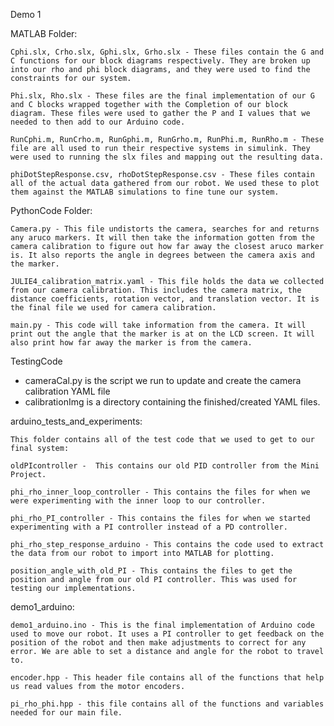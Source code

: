 Demo 1

MATLAB Folder:

    Cphi.slx, Crho.slx, Gphi.slx, Grho.slx - These files contain the G and C functions for our block diagrams respectively. They are broken up into our rho and phi block diagrams, and they were used to find the constraints for our system.
    
    Phi.slx, Rho.slx - These files are the final implementation of our G and C blocks wrapped together with the Completion of our block diagram. These files were used to gather the P and I values that we needed to then add to our Arduino code. 
    
    RunCphi.m, RunCrho.m, RunGphi.m, RunGrho.m, RunPhi.m, RunRho.m - These file are all used to run their respective systems in simulink. They were used to running the slx files and mapping out the resulting data.
    
    phiDotStepResponse.csv, rhoDotStepResponse.csv - These files contain all of the actual data gathered from our robot. We used these to plot them against the MATLAB simulations to fine tune our system. 
    
PythonCode Folder:
    
    Camera.py - This file undistorts the camera, searches for and returns any aruco markers. It will then take the information gotten from the camera calibration to figure out how far away the closest aruco marker is. It also reports the angle in degrees between the camera axis and the marker.
    
    JULIE4_calibration_matrix.yaml - This file holds the data we collected from our camera calibration. This includes the camera matrix, the distance coefficients, rotation vector, and translation vector. It is the final file we used for camera calibration.
    
    main.py - This code will take information from the camera. It will print out the angle that the marker is at on the LCD screen. It will also print how far away the marker is from the camera.

TestingCode
- cameraCal.py is the script we run to update and create the camera calibration YAML file
- calibrationImg is a directory containing the finished/created YAML files.


arduino_tests_and_experiments:
    
    This folder contains all of the test code that we used to get to our final system:
    
    oldPIcontroller -  This contains our old PID controller from the Mini Project. 
    
    phi_rho_inner_loop_controller - This contains the files for when we were experimenting with the inner loop to our controller.
    
    phi_rho_PI_controller - This contains the files for when we started experimenting with a PI controller instead of a PD controller. 
    
    phi_rho_step_response_arduino - This contains the code used to extract the data from our robot to import into MATLAB for plotting. 
    
    position_angle_with_old_PI - This contains the files to get the position and angle from our old PI controller. This was used for testing our implementations. 
    
demo1_arduino:

    demo1_arduino.ino - This is the final implementation of Arduino code used to move our robot. It uses a PI controller to get feedback on the position of the robot and then make adjustments to correct for any error. We are able to set a distance and angle for the robot to travel to. 
    
    encoder.hpp - This header file contains all of the functions that help us read values from the motor encoders.
    
    pi_rho_phi.hpp - this file contains all of the functions and variables needed for our main file.
